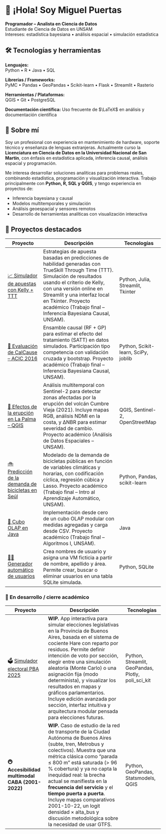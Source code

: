 # 👋 ¡Hola! Soy Miguel Puertas

**Programador – Analista en Ciencia de Datos**  
Estudiante de Ciencia de Datos en UNSAM  
Intereses: estadística bayesiana • análisis espacial • simulación estadística

## 🛠 Tecnologías y herramientas

**Lenguajes:**  
Python • R • Java • SQL  

**Librerías / Frameworks:**  
PyMC • Pandas • GeoPandas • Scikit-learn • Flask • Streamlit • Rasterio  

**Herramientas / Plataformas:**  
QGIS • Git • PostgreSQL

**Documentación científica:**
Uso frecuente de $\LaTeX$ en análisis y documentación científica

## 🧩 Sobre mí

Soy un profesional con experiencia en mantenimiento de hardware, soporte técnico y enseñanza de lenguas extranjeras. Actualmente curso la **Licenciatura en Ciencia de Datos en la Universidad Nacional de San Martín**, con énfasis en estadística aplicada, inferencia causal, análisis espacial y programación.

Me interesa desarrollar soluciones analíticas para problemas reales, combinando estadística, programación y visualización interactiva. Trabajo principalmente con **Python, R, SQL y QGIS**, y tengo experiencia en proyectos de:

- Inferencia bayesiana y causal
- Modelos multitemporales y simulación
- Análisis geoespacial y sensores remotos
- Desarrollo de herramientas analíticas con visualización interactiva

## 🚀 Proyectos destacados

| Proyecto | Descripción | Tecnologías |
|---|---|---|
| [📈 Simulador de apuestas con Kelly + TTT](https://github.com/mirpuertas/simulador-apuestas-kelly-trueskill) | Estrategias de apuesta basadas en predicciones de habilidad generadas con TrueSkill Through Time (TTT). Simulación de resultados usando el criterio de Kelly, con una versión online en Streamlit y una interfaz local en Tkinter. Proyecto académico (Trabajo final – Inferencia Bayesiana Causal, UNSAM). | Python, Julia, Streamlit, Tkinter |
| [🧪 Evaluación de CalCause – ACIC 2016](https://github.com/mirpuertas/calcause-acic2016) | Ensamble causal (RF + GP) para estimar el efecto del tratamiento (SATT) en datos simulados. Participación tipo competencia con validación cruzada y bootstrap. Proyecto académico (Trabajo final – Inferencia Bayesiana Causal, UNSAM). | Python, Scikit-learn, SciPy, joblib |
| [🌋 Efectos de la erupción en La Palma – QGIS](https://github.com/mirpuertas/La-Palma-erupcion) | Análisis multitemporal con Sentinel-2 para detectar zonas afectadas por la erupción del volcán Cumbre Vieja (2021). Incluye mapas RGB, análisis NDMI en la costa, y ΔNBR para estimar severidad de cambio. Proyecto académico (Análisis de Datos Espaciales – UNSAM). | QGIS, Sentinel-2, OpenStreetMap |
| [🚲 Predicción de la demanda de bicicletas en Seúl](https://github.com/mirpuertas/seoul-bike-demand) | Modelado de la demanda de bicicletas públicas en función de variables climáticas y horarias, con codificación cíclica, regresión cúbica y Lasso. Proyecto académico (Trabajo final – Intro al Aprendizaje Automático, UNSAM). | Python, Pandas, scikit-learn |
| [🧊 Cubo OLAP en Java](https://github.com/mirpuertas/cubo-olap) | Implementación desde cero de un cubo OLAP modular con medidas agregadas y carga desde CSV. Proyecto académico (Trabajo final – Algoritmos I, UNSAM). | Java |
| [🧑‍💻 Generador automático de usuarios](https://github.com/mirpuertas/user_generator) | Crea nombres de usuario y asigna una VM ficticia a partir de nombre, apellido y área. Permite crear, buscar o eliminar usuarios en una tabla SQLite simulada. | Python, SQLite |

### 🔄 En desarrollo / cierre académico

| Proyecto | Descripción | Tecnologías |
|---|---|---|
| 🗳️ [Simulador electoral PBA 2025](https://github.com/mirpuertas/simulador-elecciones-pba) | **WIP.** App interactiva para simular elecciones legislativas en la Provincia de Buenos Aires, basada en el sistema de cociente Hare con reparto por residuos. Permite definir intención de voto por sección, elegir entre una simulación aleatoria (Monte Carlo) o una asignación fija (modo determinista), y visualizar los resultados en mapas y gráficos parlamentarios. Incluye edición avanzada por sección, interfaz intuitiva y arquitectura modular pensada para elecciones futuras. | Python, Streamlit, GeoPandas, Plotly, poli_sci_kit |
| 🚇 **Accesibilidad multimodal CABA (2001-2022)** | **WIP.** Caso de estudio de la red de transporte de la Ciudad Autónoma de Buenos Aires (subte, tren, Metrobus y colectivos). Muestra que una métrica clásica como “parada ≤ 800 m” está saturada (> 96 % cobertura) y ya no capta la inequidad real: la brecha actual se manifiesta en la **frecuencia del servicio** y el **tiempo puerta a puerta**. Incluye mapas comparativos 2001-10-22, un logit densidad × alta_bus y discusión metodológica sobre la necesidad de usar GTFS. | Python, GeoPandas, Statsmodels, QGIS |
